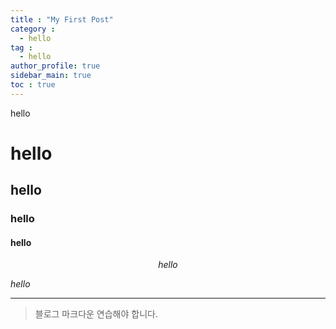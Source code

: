 ```yaml
---
title : "My First Post"
category :
  - hello
tag : 
  - hello
author_profile: true
sidebar_main: true  
toc : true
---
```


hello

# hello

## hello

### hello


#### hello

$$hello$$

$hello$

---

> 블로그 마크다운 연습해야 합니다.
